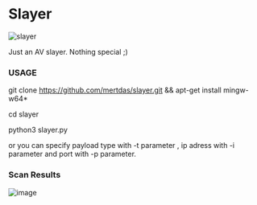 # Slayer


![slayer](https://user-images.githubusercontent.com/48562581/152685082-aa292a0e-7683-4612-9105-ed34ec158e21.PNG)


Just an AV slayer. Nothing special ;)

### USAGE
git clone https://github.com/mertdas/slayer.git && apt-get install mingw-w64*

cd slayer

python3 slayer.py

or you can specify payload type with -t parameter , ip adress with -i parameter and port with -p parameter.
### Scan Results

![image](https://user-images.githubusercontent.com/48562581/152684537-d445638f-c73b-46cb-a809-dfaa5a65b334.png)
